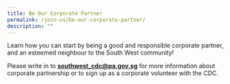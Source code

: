 ```yaml
---
title: Be Our Corporate Partner
permalink: /join-us/be-our-corporate-partner/
description: ""
---
```

Learn how you can start by being a good and responsible corporate partner, and an esteemed neighbour to the South West community!   
  
Please write in to **southwest_cdc@pa.gov.sg** for more information about corporate partnership or to sign up as a corporate volunteer with the CDC.